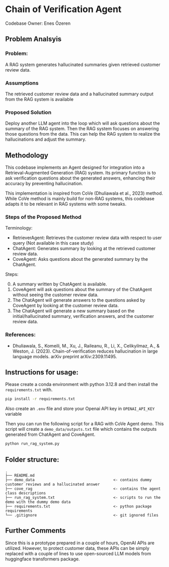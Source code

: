 # Chain of Verification Agent

Codebase Owner: Enes Özeren

## Problem Analsyis

### Problem:
A RAG system generates hallucinated summaries given retrieved customer review data.

### Assumptions
The retrieved customer review data and a hallucinated summary output from the RAG system is available

### Proposed Solution
Deploy another LLM agent into the loop which will ask questions about the summary of the RAG system. Then the RAG system focuses on answering those questions from the data. This can help the RAG system to realize the hallucinations and adjust the summary.

## Methodology
This codebase implements an Agent designed for integration into a Retrieval-Augmented Generation (RAG) system. Its primary function is to ask verification questions about the generated answers, enhancing their accuracy by preventing hallucination.

This implementation is inspired from CoVe (Dhuliawala et al., 2023) method. While CoVe method is mainly build for non-RAG systems, this codebase adapts it to be relevant in RAG systems with some tweaks.

### Steps of the Proposed Method
Terminology:

- RetrieverAgent: Retrieves the customer review data with respect to user query (Not available in this case study)
- ChatAgent: Generates summary by looking at the retrieved customer review data.
- CoveAgent: Asks questions about the generated summary by the ChatAgent.

Steps:

0) A summary written by ChatAgent is available.
1) CoveAgent will ask questions about the summary of the ChatAgent without seeing the customer review data.
2) The ChatAgent will generate answers to the questions asked by CoveAgent by looking at the customer review data.
3) The ChatAgent will generate a new summary based on the initial/hallucinated summary, verification answers, and the customer review data.


### References:
- Dhuliawala, S., Komeili, M., Xu, J., Raileanu, R., Li, X., Celikyilmaz, A., & Weston, J. (2023). Chain-of-verification reduces hallucination in large language models. arXiv preprint arXiv:2309.11495.

## Instructions for usage:

Please create a conda environment with python 3.12.8 and then install the `requirements.txt` with.
```bash
pip install -r requirements.txt
```

Also create an `.env` file and store your Openai API key in `OPENAI_API_KEY` variable

Then you can run the following script for a RAG with CoVe Agent demo. This script will create a `demo_data/outputs.txt` file which contains the outputs generated from ChatAgent and CoveAgent.
```bash
python run_rag_system.py
```

## Folder structure:
```
.
├── README.md                       
├── demo_data                                   <- contains dummy customer reviews and a hallucinated answer
├── cove_rag                                    <- contains the agent class descriptions
├── run_rag_system.txt                          <- scripts to run the demo with the dummy demo data
├── requirements.txt                            <- python package requirements
└── .gitignore                                  <- git ignored files
```

## Further Comments

Since this is a prototype prepared in a couple of hours, OpenAI APIs are utilized. However, to protect customer data, these APIs can be simply replaced with a couple of lines to use open-sourced LLM models from huggingface transformers package.
